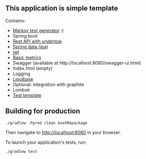 ## This application is simple template
Contains:
* [Markov text generator](https://github.com/interair/SpringBootTemplate/blob/35624ac1de2767690672da783f9ed3f46060fd83/src/main/java/io/github/pronto/markov/service/MarkovGenerator.java#L24) :)
* Spring boot 
* [Rest API with undertow](https://github.com/interair/SpringBootTemplate/tree/master/src/main/java/io/github/pronto/markov/web/rest)
* [Spring data (jpa)](https://github.com/interair/SpringBootTemplate/tree/master/src/main/java/io/github/pronto/markov/repository)
* [jwt](https://github.com/interair/SpringBootTemplate/tree/master/src/main/java/io/github/pronto/markov/security/jwt)
* [Basic metrics](https://github.com/interair/SpringBootTemplate/blob/35624ac1de2767690672da783f9ed3f46060fd83/src/main/java/io/github/pronto/markov/config/MetricsConfiguration.java#L28)
* Swagger (available at http://localhost:8080/swagger-ui.html)
* Index.html (empty)
* Logging 
* [Liquibase](https://github.com/interair/SpringBootTemplate/blob/master/src/main/resources/config/liquibase/changelog/00000000000000_initial_schema.yml)
* Optional: integration with graphite
* Lombok
* [Test template](https://github.com/interair/SpringBootTemplate/blob/443ad5ad64ae6fea3221d069b40d167bce2fdc7c/src/test/java/io/github/pronto/markov/web/rest/ResultResourceIntTest.java#L47)

## Building for production

    ./gradlew -Pprod clean bootRepackage

Then navigate to [http://localhost:8080](http://localhost:8080) in your browser.

To launch your application's tests, run:

    ./gradlew test

